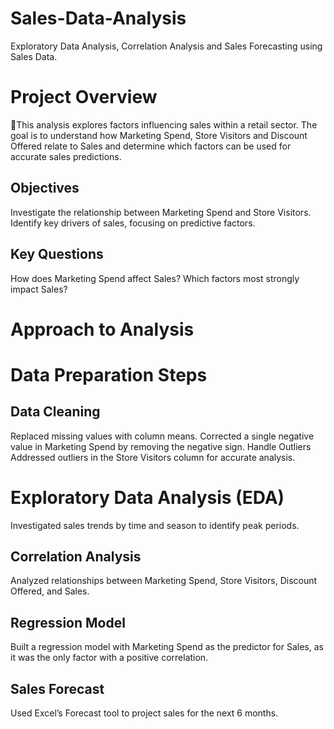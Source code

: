 # Sales-Data-Analysis
Exploratory Data Analysis, Correlation Analysis and Sales Forecasting using Sales Data.
# Project Overview
This analysis explores factors influencing sales within a retail sector. The goal is to understand how Marketing Spend, Store Visitors and Discount Offered relate to Sales and determine which factors can be used for accurate sales predictions.


## Objectives

Investigate the relationship between Marketing Spend and Store Visitors.
Identify key drivers of sales, focusing on predictive factors.


## Key Questions
How does Marketing Spend affect Sales?
Which factors most strongly impact Sales?

# Approach to Analysis

# Data Preparation Steps

## Data Cleaning
Replaced missing values with column means.
Corrected a single negative value in Marketing Spend by removing the negative sign.
Handle Outliers
Addressed outliers in the Store Visitors column for accurate analysis.
# Exploratory Data Analysis (EDA)
Investigated sales trends by time and season to identify peak periods.
## Correlation Analysis
Analyzed relationships between Marketing Spend, Store Visitors, Discount Offered, and Sales.
## Regression Model
Built a regression model with Marketing Spend as the predictor for Sales, as it was the only factor with a positive correlation.
## Sales Forecast
Used Excel’s Forecast tool to project sales for the next 6 months.

